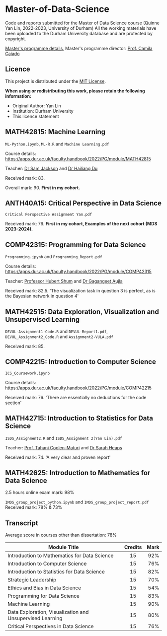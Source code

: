 # Master-of-Data-Science
Code and reports submitted for the Master of Data Science course (Quinne Yan Lin, 2022-2023, University of Durham)
All the working materials have been uploaded to the Durham University database and are protected by copyright.

[Master's programme details](https://www.durham.ac.uk/study/courses/master-of-data-science-g5k823/), 
Master's programme director: [Prof. Camila Caiado](https://www.durham.ac.uk/staff/c-c-d-s-caiado/)

## Licence
This project is distributed under the [MIT License](./LICENSE).

**When using or redistributing this work, please retain the following information:**
- Original Author: Yan Lin
- Institution: Durham University
- This licence statement

## MATH42815: Machine Learning
`ML-Python.ipynb`, `ML-R.R` and `Machine Learning.pdf`

Course details: https://apps.dur.ac.uk/faculty.handbook/2022/PG/module/MATH42815

Teacher: [Dr Sam Jackson](https://www.durham.ac.uk/staff/samuel-e-jackson/) and [Dr Hailiang Du](https://www.durham.ac.uk/staff/hailiang-du/)

Received mark: 83.

Overall mark: 90. **First in my cohort.**

## ANTH40A15: Critical Perspective in Data Science
`Critical Perspective Assignment Yan.pdf`

Received mark: 76. **First in my cohort, Examples of the next cohort (MDS 2023-2024).**

## COMP42315: Programming for Data Science
`Programming.ipynb` and `Programming_Report.pdf`

Course details: https://apps.dur.ac.uk/faculty.handbook/2022/PG/module/COMP42315

Teacher: [Professor Hubert Shum](https://www.durham.ac.uk/staff/hubert-shum/) and [Dr Gagangeet Aujla](https://www.durham.ac.uk/staff/gagangeet-s-aujla/)

Received mark: 82.5. 'The visualization task in question 3 is perfect, as is the Bayesian network in question 4'

## MATH42515: Data Exploration, Visualization and Unsupervised Learning
`DEVUL-Assignment1-Code.R` and `DEVUL-Report1.pdf`, 
`DEVUL_Assignment2_Code.R` and `Assignment2-VULA.pdf`

Received mark: 85.

## COMP42215: Introduction to Computer Science
`ICS_Coursework.ipynb`

Course details: https://apps.dur.ac.uk/faculty.handbook/2022/PG/module/COMP42215

Received mark: 76. 'There are essentially no deductions for the code section'

## MATH42715: Introduction to Statistics for Data Science

`ISDS_Assignment2.R` and `ISDS_Assignment 2(Yan Lin).pdf` 

Teacher: [Prof. Tahani Coolen-Maturi](https://www.durham.ac.uk/staff/tahani-maturi/) and [Dr Sarah Heaps](https://www.durham.ac.uk/staff/sarah-e-heaps/)

Received mark: 74. 'A very clear and proven report'

## MATH42625: Introduction to Mathematics for Data Science

2.5 hours online exam mark: 98%

`IMDS_group_project_python.ipynb` and `IMDS_group_project_report.pdf` Received mark: 78% & 73%



## Transcript

Average score in courses other than dissertation: 78%

| Module Title  | Credits       | Mark  |
| ------------- |:-------------:| -----:|
| Introduction to Mathematics for Data Science | 15 | 92% |
| Introduction to Computer Science | 15 | 76% |
| Introduction to Statistics for Data Science | 15 | 82% |
| Strategic Leadership | 15 | 70% |
| Ethics and Bias in Data Science | 15 | 54% |
| Programming for Data Science | 15 | 83% |
| Machine Learning | 15 | 90% |
| Data Exploration, Visualization and Unsupervised Learning | 15 | 80% |
| Critical Perspectives in Data Science | 15 | 76% |


